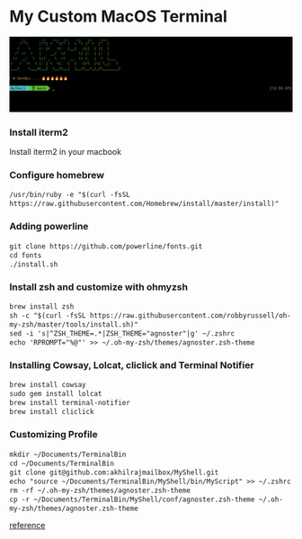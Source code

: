 # My Custom MacOS Terminal

![MyShell](img/myShell.png)

### Install iterm2

Install iterm2 in your macbook

### Configure homebrew

```shell
/usr/bin/ruby -e "$(curl -fsSL https://raw.githubusercontent.com/Homebrew/install/master/install)"
```

### Adding powerline

```shell
git clone https://github.com/powerline/fonts.git
cd fonts
./install.sh
```

### Install zsh and customize with ohmyzsh

```shell
brew install zsh
sh -c "$(curl -fsSL https://raw.githubusercontent.com/robbyrussell/oh-my-zsh/master/tools/install.sh)"
sed -i 's|^ZSH_THEME=.*|ZSH_THEME="agnoster"|g' ~/.zshrc
echo 'RPROMPT="%@"' >> ~/.oh-my-zsh/themes/agnoster.zsh-theme
```

### Installing Cowsay, Lolcat, cliclick and Terminal Notifier

```shell
brew install cowsay
sudo gem install lolcat
brew install terminal-notifier
brew install cliclick
```

### Customizing Profile

```shell
mkdir ~/Documents/TerminalBin
cd ~/Documents/TerminalBin
git clone git@github.com:akhilrajmailbox/MyShell.git
echo "source ~/Documents/TerminalBin/MyShell/bin/MyScript" >> ~/.zshrc
rm -rf ~/.oh-my-zsh/themes/agnoster.zsh-theme
cp -r ~/Documents/TerminalBin/MyShell/conf/agnoster.zsh-theme ~/.oh-my-zsh/themes/agnoster.zsh-theme
```


[reference](https://www.freecodecamp.org/news/how-to-configure-your-macos-terminal-with-zsh-like-a-pro-c0ab3f3c1156/)
